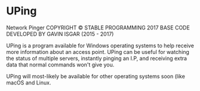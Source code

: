 # UPing
Network Pinger
COPYRIGHT © STABLE PROGRAMMING 2017
BASE CODE DEVELOPED BY GAVIN ISGAR (2015 - 2017)

UPing is a program available for Windows operating systems to help receive more information about an access point. UPing can be useful for
watching the status of multiple servers, instantly pinging an I.P, and receiving extra data that normal commands won't give you.

UPing will most-likely be available for other operating systems soon (like macOS and Linux. 
